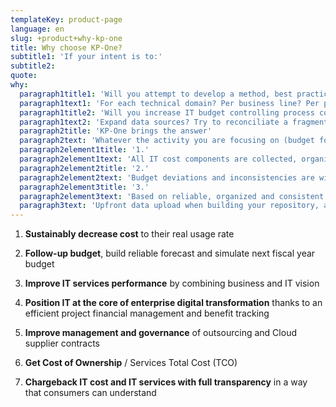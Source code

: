 ```yaml
---
templateKey: product-page
language: en
slug: +product+why-kp-one
title: Why choose KP-One?
subtitle1: 'If your intent is to:'
subtitle2: 
quote: 
why:
  paragraph1title1: 'Will you attempt to develop a method, best practice or a tool to process all these activities?'
  paragraph1text1: 'For each technical domain? Per business line? Per project or program (Services platforms, business applications, IoT…)?'
  paragraph1title2: 'Will you increase IT budget controlling process complexity and rise its cost?'
  paragraph1text2: 'Expand data sources? Try to reconciliate a fragmented view of your technical resources, contracts, services and projects? Chargeback services with technical allocation keys?'
  paragraph2title: 'KP-One brings the answer'
  paragraph2text: 'Whatever the activity you are focusing on (budget follow-up, services chargeback, Cloud provider governance…), KP-One innovating model will assist you.'
  paragraph2element1title: '1.'
  paragraph2element1text: 'All IT cost components are collected, organized and structured in KP-One to provide a comprehensive IT cost transparency.'
  paragraph2element2title: '2.'
  paragraph2element2text: 'Budget deviations and inconsistencies are wiped out or can be quickly analyzed leveraging the level of detail embedded in KP-One.'
  paragraph2element3title: '3.'
  paragraph2element3text: 'Based on reliable, organized and consistent data, all KP-One features help you with processing your ITFM-ITBM activities in a transparent and consistent manner.'
  paragraph3text: 'Upfront data upload when building your repository, as well as during data lifecycle, is automated and secured.'
---
```

1. **Sustainably decrease cost** to their real usage rate
 
2. **Follow-up budget**, build reliable forecast and simulate next fiscal year budget
 
3. **Improve IT services performance** by combining business and IT vision
 
4. **Position IT at the core of enterprise digital transformation** thanks to an efficient project financial management and benefit tracking
 
5. **Improve management and governance** of outsourcing and Cloud supplier contracts
 
6. **Get Cost of Ownership** / Services Total Cost (TCO)
 
7. **Chargeback IT cost and IT services with full transparency** in a way that consumers can understand

